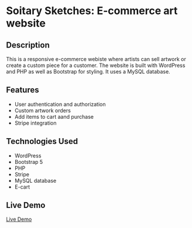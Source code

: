 # Soitary Sketches: E-commerce art website 

## Description
This is a responsive e-commerce webiste where artists can sell artwork or create a custom piece for a customer. The website is built with WordPress and PHP as well as Bootstrap for styling. It uses a MySQL database.

## Features
- User authentication and authorization
- Custom artwork orders
- Add items to cart aand purchase
- Stripe integration

## Technologies Used
- WordPress 
- Bootstrap 5
- PHP
- Stripe
- MySQL database
- E-cart

## Live Demo
[Live Demo](https://www.solitarysketches.com/)
